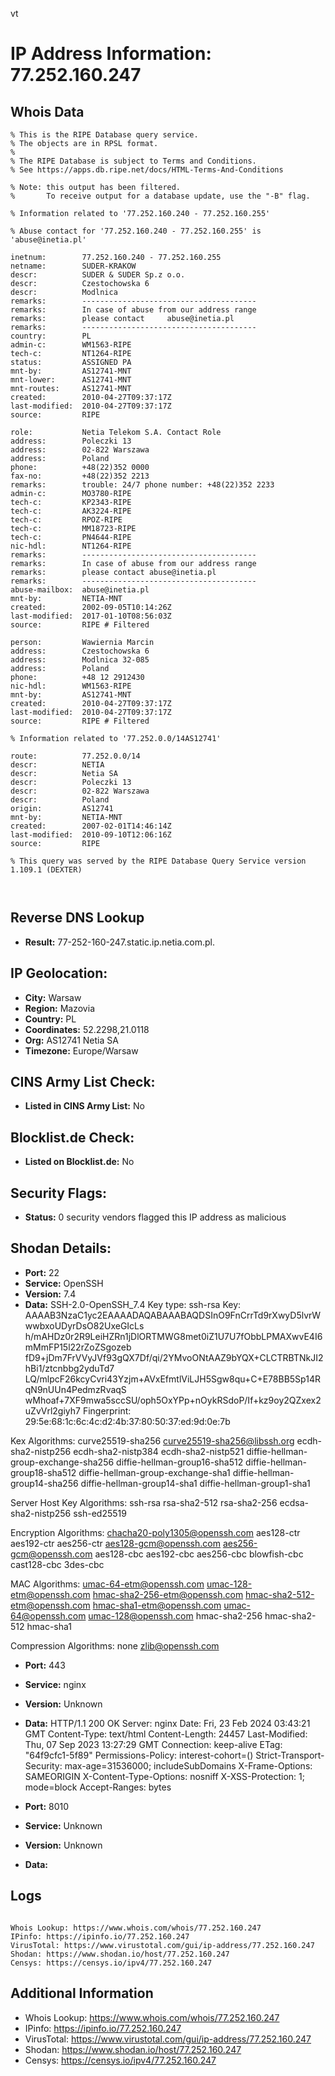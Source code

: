 vt
# IP Address Information: 77.252.160.247

## Whois Data
```
% This is the RIPE Database query service.
% The objects are in RPSL format.
%
% The RIPE Database is subject to Terms and Conditions.
% See https://apps.db.ripe.net/docs/HTML-Terms-And-Conditions

% Note: this output has been filtered.
%       To receive output for a database update, use the "-B" flag.

% Information related to '77.252.160.240 - 77.252.160.255'

% Abuse contact for '77.252.160.240 - 77.252.160.255' is 'abuse@inetia.pl'

inetnum:        77.252.160.240 - 77.252.160.255
netname:        SUDER-KRAKOW
descr:          SUDER & SUDER Sp.z o.o.
descr:          Czestochowska 6
descr:          Modlnica
remarks:        ---------------------------------------
remarks:        In case of abuse from our address range
remarks:        please contact     abuse@inetia.pl
remarks:        ---------------------------------------
country:        PL
admin-c:        WM1563-RIPE
tech-c:         NT1264-RIPE
status:         ASSIGNED PA
mnt-by:         AS12741-MNT
mnt-lower:      AS12741-MNT
mnt-routes:     AS12741-MNT
created:        2010-04-27T09:37:17Z
last-modified:  2010-04-27T09:37:17Z
source:         RIPE

role:           Netia Telekom S.A. Contact Role
address:        Poleczki 13
address:        02-822 Warszawa
address:        Poland
phone:          +48(22)352 0000
fax-no:         +48(22)352 2213
remarks:        trouble: 24/7 phone number: +48(22)352 2233
admin-c:        MO3780-RIPE
tech-c:         KP2343-RIPE
tech-c:         AK3224-RIPE
tech-c:         RPOZ-RIPE
tech-c:         MM18723-RIPE
tech-c:         PN4644-RIPE
nic-hdl:        NT1264-RIPE
remarks:        ---------------------------------------
remarks:        In case of abuse from our address range
remarks:        please contact abuse@inetia.pl
remarks:        ---------------------------------------
abuse-mailbox:  abuse@inetia.pl
mnt-by:         NETIA-MNT
created:        2002-09-05T10:14:26Z
last-modified:  2017-01-10T08:56:03Z
source:         RIPE # Filtered

person:         Wawiernia Marcin
address:        Czestochowska 6
address:        Modlnica 32-085
address:        Poland
phone:          +48 12 2912430
nic-hdl:        WM1563-RIPE
mnt-by:         AS12741-MNT
created:        2010-04-27T09:37:17Z
last-modified:  2010-04-27T09:37:17Z
source:         RIPE # Filtered

% Information related to '77.252.0.0/14AS12741'

route:          77.252.0.0/14
descr:          NETIA
descr:          Netia SA
descr:          Poleczki 13
descr:          02-822 Warszawa
descr:          Poland
origin:         AS12741
mnt-by:         NETIA-MNT
created:        2007-02-01T14:46:14Z
last-modified:  2010-09-10T12:06:16Z
source:         RIPE

% This query was served by the RIPE Database Query Service version 1.109.1 (DEXTER)



```
## Reverse DNS Lookup
- **Result:** 77-252-160-247.static.ip.netia.com.pl.

## IP Geolocation:
- **City:** Warsaw
- **Region:** Mazovia
- **Country:** PL
- **Coordinates:** 52.2298,21.0118
- **Org:** AS12741 Netia SA
- **Timezone:** Europe/Warsaw

## CINS Army List Check:
- **Listed in CINS Army List:** 
No

## Blocklist.de Check:
- **Listed on Blocklist.de:** 
No

## Security Flags:
- **Status:** 0 security vendors flagged this IP address as malicious

## Shodan Details:
- **Port:** 22
- **Service:** OpenSSH
- **Version:** 7.4
- **Data:** SSH-2.0-OpenSSH_7.4
Key type: ssh-rsa
Key: AAAAB3NzaC1yc2EAAAADAQABAAABAQDSInO9FnCrrTd9rXwyD5lvrWwwbxoUDyrDsO82UxeGIcLs
h/mAHDz0r2R9LeiHZRn1jDlORTMWG8met0iZ1U7U7fObbLPMAXwvE4I6mMmFP15l22rZoZSgozeb
fD9+jDm7FrVVyJVf93gQX7Df/qi/2YMvoONtAAZ9bYQX+CLCTRBTNkJI2hBi1/ztcnbbg2yduTd7
LQ/mlpcF26kcyCvri43Yzjm+AVxEfmtlViLJH5Sgw8qu+C+E78BB5Sp14RqN9nUUn4PedmzRvaqS
wMhoaf+7XF9mwa5sccSU/oph5OxYPp+nOykRSdoP/If+kz9oy2QZxex2uZvVrl2giyh7
Fingerprint: 29:5e:68:1c:6c:4c:d2:4b:37:80:50:37:ed:9d:0e:7b

Kex Algorithms:
	curve25519-sha256
	curve25519-sha256@libssh.org
	ecdh-sha2-nistp256
	ecdh-sha2-nistp384
	ecdh-sha2-nistp521
	diffie-hellman-group-exchange-sha256
	diffie-hellman-group16-sha512
	diffie-hellman-group18-sha512
	diffie-hellman-group-exchange-sha1
	diffie-hellman-group14-sha256
	diffie-hellman-group14-sha1
	diffie-hellman-group1-sha1

Server Host Key Algorithms:
	ssh-rsa
	rsa-sha2-512
	rsa-sha2-256
	ecdsa-sha2-nistp256
	ssh-ed25519

Encryption Algorithms:
	chacha20-poly1305@openssh.com
	aes128-ctr
	aes192-ctr
	aes256-ctr
	aes128-gcm@openssh.com
	aes256-gcm@openssh.com
	aes128-cbc
	aes192-cbc
	aes256-cbc
	blowfish-cbc
	cast128-cbc
	3des-cbc

MAC Algorithms:
	umac-64-etm@openssh.com
	umac-128-etm@openssh.com
	hmac-sha2-256-etm@openssh.com
	hmac-sha2-512-etm@openssh.com
	hmac-sha1-etm@openssh.com
	umac-64@openssh.com
	umac-128@openssh.com
	hmac-sha2-256
	hmac-sha2-512
	hmac-sha1

Compression Algorithms:
	none
	zlib@openssh.com


- **Port:** 443
- **Service:** nginx
- **Version:** Unknown
- **Data:** HTTP/1.1 200 OK
Server: nginx
Date: Fri, 23 Feb 2024 03:43:21 GMT
Content-Type: text/html
Content-Length: 24457
Last-Modified: Thu, 07 Sep 2023 13:27:29 GMT
Connection: keep-alive
ETag: "64f9cfc1-5f89"
Permissions-Policy: interest-cohort=()
Strict-Transport-Security: max-age=31536000; includeSubDomains
X-Frame-Options: SAMEORIGIN
X-Content-Type-Options: nosniff
X-XSS-Protection: 1; mode=block
Accept-Ranges: bytes



- **Port:** 8010
- **Service:** Unknown
- **Version:** Unknown
- **Data:** 

## Logs
```

Whois Lookup: https://www.whois.com/whois/77.252.160.247
IPinfo: https://ipinfo.io/77.252.160.247
VirusTotal: https://www.virustotal.com/gui/ip-address/77.252.160.247
Shodan: https://www.shodan.io/host/77.252.160.247
Censys: https://censys.io/ipv4/77.252.160.247

```
## Additional Information
- Whois Lookup: https://www.whois.com/whois/77.252.160.247
- IPinfo: https://ipinfo.io/77.252.160.247
- VirusTotal: https://www.virustotal.com/gui/ip-address/77.252.160.247
- Shodan: https://www.shodan.io/host/77.252.160.247
- Censys: https://censys.io/ipv4/77.252.160.247

